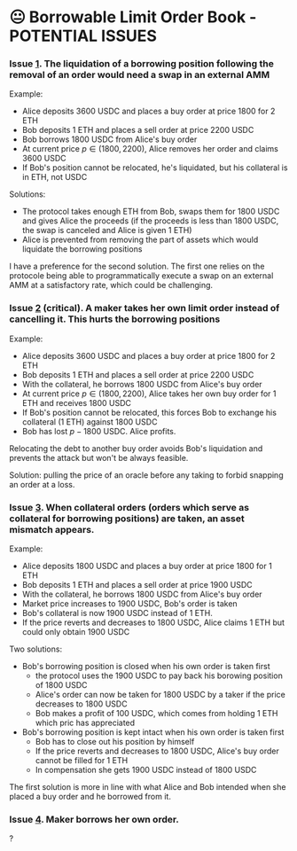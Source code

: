 # :neutral_face: Borrowable Limit Order Book - POTENTIAL ISSUES

### Issue [1](#1). The liquidation of a borrowing position following the removal of an order would need a swap in an external AMM

Example:

- Alice deposits 3600 USDC and places a buy order at price 1800 for 2 ETH
- Bob deposits 1 ETH and places a sell order at price 2200 USDC
- Bob borrows 1800 USDC from Alice's buy order
- At current price $p \in (1800, 2200)$, Alice removes her order and claims 3600 USDC
- If Bob's position cannot be relocated, he's liquidated, but his collateral is in ETH, not USDC

Solutions:

- The protocol takes enough ETH from Bob, swaps them for 1800 USDC and gives Alice the proceeds (if the proceeds is less than 1800 USDC, the swap is canceled and Alice is given 1 ETH)
- Alice is prevented from removing the part of assets which would liquidate the borrowing positions

I have a preference for the second solution. The first one relies on the protocole being able to programmatically execute a swap on an external AMM at a satisfactory rate, which could be challenging.

### Issue [2](#2) (critical). A maker takes her own limit order instead of cancelling it. This hurts the borrowing positions

Example:

- Alice deposits 3600 USDC and places a buy order at price 1800 for 2 ETH
- Bob deposits 1 ETH and places a sell order at price 2200 USDC
- With the collateral, he borrows 1800 USDC from Alice's buy order
- At current price $p \in (1800, 2200)$, Alice takes her own buy order for 1 ETH and receives 1800 USDC
- If Bob's position cannot be relocated, this forces Bob to exchange his collateral (1 ETH) against 1800 USDC
- Bob has lost $p - 1800$ USDC. Alice profits.

Relocating the debt to another buy order avoids Bob's liquidation and prevents the attack but won't be always feasible.

Solution: pulling the price of an oracle before any taking to forbid snapping an order at a loss.

### Issue [3](#3). When collateral orders (orders which serve as collateral for borrowing positions) are taken, an asset mismatch appears.

Example:

- Alice deposits 1800 USDC and places a buy order at price 1800 for 1 ETH
- Bob deposits 1 ETH and places a sell order at price 1900 USDC
- With the collateral, he borrows 1800 USDC from Alice's buy order
- Market price increases to 1900 USDC, Bob's order is taken
- Bob's collateral is now 1900 USDC instead of 1 ETH.
- If the price reverts and decreases to 1800 USDC, Alice claims 1 ETH but could only obtain 1900 USDC

Two solutions:

- Bob's borrowing position is closed when his own order is taken first
  - the protocol uses the 1900 USDC to pay back his borowing position of 1800 USDC
  - Alice's order can now be taken for 1800 USDC by a taker if the price decreases to 1800 USDC
  - Bob makes a profit of 100 USDC, which comes from holding 1 ETH which pric has appreciated
- Bob's borrowing position is kept intact when his own order is taken first
  - Bob has to close out his position by himself
  - If the price reverts and decreases to 1800 USDC, Alice's buy order cannot be filled for 1 ETH
  - In compensation she gets 1900 USDC instead of 1800 USDC

The first solution is more in line with what Alice and Bob intended when she placed a buy order and he borrowed from it.

### Issue [4](#4). Maker borrows her own order.

?
